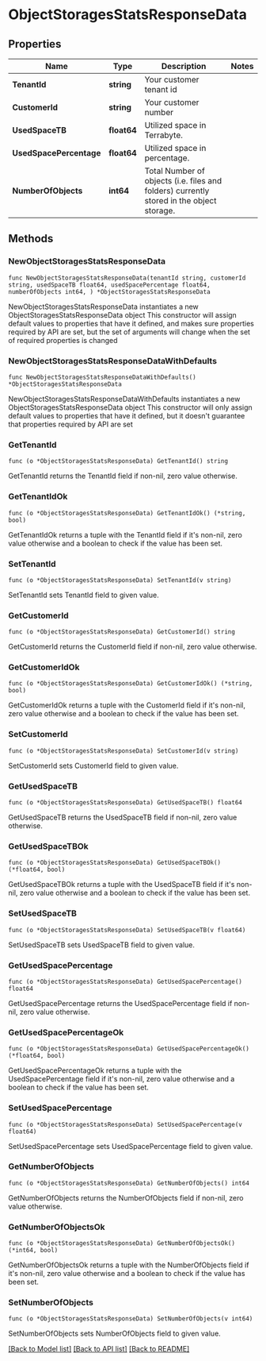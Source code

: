 # ObjectStoragesStatsResponseData

## Properties

Name | Type | Description | Notes
------------ | ------------- | ------------- | -------------
**TenantId** | **string** | Your customer tenant id | 
**CustomerId** | **string** | Your customer number | 
**UsedSpaceTB** | **float64** | Utilized space in Terrabyte. | 
**UsedSpacePercentage** | **float64** | Utilized space in percentage. | 
**NumberOfObjects** | **int64** | Total Number of objects (i.e. files and folders) currently stored in the object storage. | 

## Methods

### NewObjectStoragesStatsResponseData

`func NewObjectStoragesStatsResponseData(tenantId string, customerId string, usedSpaceTB float64, usedSpacePercentage float64, numberOfObjects int64, ) *ObjectStoragesStatsResponseData`

NewObjectStoragesStatsResponseData instantiates a new ObjectStoragesStatsResponseData object
This constructor will assign default values to properties that have it defined,
and makes sure properties required by API are set, but the set of arguments
will change when the set of required properties is changed

### NewObjectStoragesStatsResponseDataWithDefaults

`func NewObjectStoragesStatsResponseDataWithDefaults() *ObjectStoragesStatsResponseData`

NewObjectStoragesStatsResponseDataWithDefaults instantiates a new ObjectStoragesStatsResponseData object
This constructor will only assign default values to properties that have it defined,
but it doesn't guarantee that properties required by API are set

### GetTenantId

`func (o *ObjectStoragesStatsResponseData) GetTenantId() string`

GetTenantId returns the TenantId field if non-nil, zero value otherwise.

### GetTenantIdOk

`func (o *ObjectStoragesStatsResponseData) GetTenantIdOk() (*string, bool)`

GetTenantIdOk returns a tuple with the TenantId field if it's non-nil, zero value otherwise
and a boolean to check if the value has been set.

### SetTenantId

`func (o *ObjectStoragesStatsResponseData) SetTenantId(v string)`

SetTenantId sets TenantId field to given value.


### GetCustomerId

`func (o *ObjectStoragesStatsResponseData) GetCustomerId() string`

GetCustomerId returns the CustomerId field if non-nil, zero value otherwise.

### GetCustomerIdOk

`func (o *ObjectStoragesStatsResponseData) GetCustomerIdOk() (*string, bool)`

GetCustomerIdOk returns a tuple with the CustomerId field if it's non-nil, zero value otherwise
and a boolean to check if the value has been set.

### SetCustomerId

`func (o *ObjectStoragesStatsResponseData) SetCustomerId(v string)`

SetCustomerId sets CustomerId field to given value.


### GetUsedSpaceTB

`func (o *ObjectStoragesStatsResponseData) GetUsedSpaceTB() float64`

GetUsedSpaceTB returns the UsedSpaceTB field if non-nil, zero value otherwise.

### GetUsedSpaceTBOk

`func (o *ObjectStoragesStatsResponseData) GetUsedSpaceTBOk() (*float64, bool)`

GetUsedSpaceTBOk returns a tuple with the UsedSpaceTB field if it's non-nil, zero value otherwise
and a boolean to check if the value has been set.

### SetUsedSpaceTB

`func (o *ObjectStoragesStatsResponseData) SetUsedSpaceTB(v float64)`

SetUsedSpaceTB sets UsedSpaceTB field to given value.


### GetUsedSpacePercentage

`func (o *ObjectStoragesStatsResponseData) GetUsedSpacePercentage() float64`

GetUsedSpacePercentage returns the UsedSpacePercentage field if non-nil, zero value otherwise.

### GetUsedSpacePercentageOk

`func (o *ObjectStoragesStatsResponseData) GetUsedSpacePercentageOk() (*float64, bool)`

GetUsedSpacePercentageOk returns a tuple with the UsedSpacePercentage field if it's non-nil, zero value otherwise
and a boolean to check if the value has been set.

### SetUsedSpacePercentage

`func (o *ObjectStoragesStatsResponseData) SetUsedSpacePercentage(v float64)`

SetUsedSpacePercentage sets UsedSpacePercentage field to given value.


### GetNumberOfObjects

`func (o *ObjectStoragesStatsResponseData) GetNumberOfObjects() int64`

GetNumberOfObjects returns the NumberOfObjects field if non-nil, zero value otherwise.

### GetNumberOfObjectsOk

`func (o *ObjectStoragesStatsResponseData) GetNumberOfObjectsOk() (*int64, bool)`

GetNumberOfObjectsOk returns a tuple with the NumberOfObjects field if it's non-nil, zero value otherwise
and a boolean to check if the value has been set.

### SetNumberOfObjects

`func (o *ObjectStoragesStatsResponseData) SetNumberOfObjects(v int64)`

SetNumberOfObjects sets NumberOfObjects field to given value.



[[Back to Model list]](../README.md#documentation-for-models) [[Back to API list]](../README.md#documentation-for-api-endpoints) [[Back to README]](../README.md)


